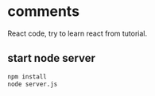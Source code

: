 # comments

React code, try to learn react from tutorial.

## start node server
```sh
npm install
node server.js
```
